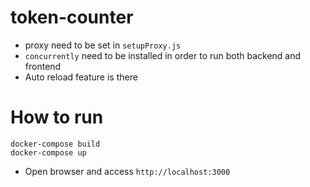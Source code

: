 # token-counter
* proxy need to be set in `setupProxy.js` 
* `concurrently` need to be installed in order to run both backend and frontend
* Auto reload feature is there


# How to run
```
docker-compose build
docker-compose up
```

* Open browser and access `http://localhost:3000`

